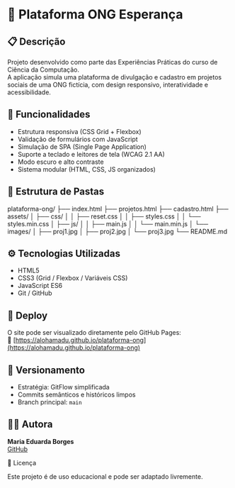 # 🌿 Plataforma ONG Esperança

## 📋 Descrição
Projeto desenvolvido como parte das Experiências Práticas do curso de Ciência da Computação.  
A aplicação simula uma plataforma de divulgação e cadastro em projetos sociais de uma ONG fictícia, com design responsivo, interatividade e acessibilidade.

## 🧩 Funcionalidades
- Estrutura responsiva (CSS Grid + Flexbox)
- Validação de formulários com JavaScript
- Simulação de SPA (Single Page Application)
- Suporte a teclado e leitores de tela (WCAG 2.1 AA)
- Modo escuro e alto contraste
- Sistema modular (HTML, CSS, JS organizados)

## 🧱 Estrutura de Pastas

plataforma-ong/
├── index.html
├── projetos.html
├── cadastro.html
├── assets/
│ ├── css/
│ │ ├── reset.css
│ │ ├── styles.css
│ │ └── styles.min.css
│ ├── js/
│ │ ├── main.js
│ │ └── main.min.js
│ └── images/
│ ├── proj1.jpg
│ ├── proj2.jpg
│ └── proj3.jpg
└── README.md

## ⚙️ Tecnologias Utilizadas
- HTML5
- CSS3 (Grid / Flexbox / Variáveis CSS)
- JavaScript ES6
- Git / GitHub

## 🚀 Deploy
O site pode ser visualizado diretamente pelo GitHub Pages:  
🔗 [https://alohamadu.github.io/plataforma-ong](https://alohamadu.github.io/plataforma-ong)

## 🧭 Versionamento
- Estratégia: GitFlow simplificada  
- Commits semânticos e históricos limpos  
- Branch principal: `main`

## 👩‍💻 Autora
**Maria Eduarda Borges**  
[GitHub](https://github.com/alohamadu)

🌻 Licença

Este projeto é de uso educacional e pode ser adaptado livremente.
